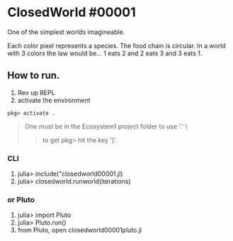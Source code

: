 # ClosedWorld #00001

One of the simplest worlds imagineable. 

Each color pixel represents a species. 
The food chain is circular. In a world with 3 colors the law would be...
1 eats 2 and 2 eats 3 and 3 eats 1. 

## How to run.

1. Rev up REPL
2. activate the environment

```
pkg> activate .
```

> One must be in the Ecosystem1 project folder to use '.' \
>>to get  pkg> hit the key ']'.

### CLI

1. julia> include("closedworld00001.jl)
2. julia> closedworld.runworld(iterations)

### or Pluto

1. julia> import Pluto
2. julia> Pluto.run()
3. from Pluto, open closedworld00001pluto.jl
